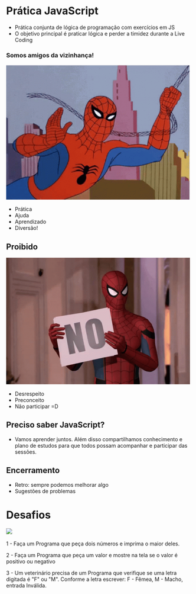 # Prática JavaScript

- Prática conjunta de lógica de programação com exercícios em JS
- O objetivo principal é praticar lógica e perder a timidez durante a Live Coding

### Somos amigos da vizinhança!
![](assets/spiderman.gif)

- Prática
- Ajuda
- Aprendizado
- Diversão!

## Proibido
![](assets/spiderman-magic.gif)
- Desrespeito
- Preconceito
- Não participar =D

## Preciso saber JavaScript?
- Vamos aprender juntos. Além disso compartilhamos conhecimento e plano de estudos para que todos possam acompanhar e participar das sessões.

## Encerramento
- Retro: sempre podemos melhorar algo
- Sugestões de problemas

# Desafios
![](assets/spiderman-angry.gif)

1 - Faça um Programa que peça dois números e imprima o maior deles.

2 - Faça um Programa que peça um valor e mostre na tela se o valor é positivo ou negativo

3 - Um veterinário precisa de um Programa que verifique se uma letra digitada é "F" ou "M". Conforme a letra escrever: F - Fêmea, M - Macho, entrada Inválida.

